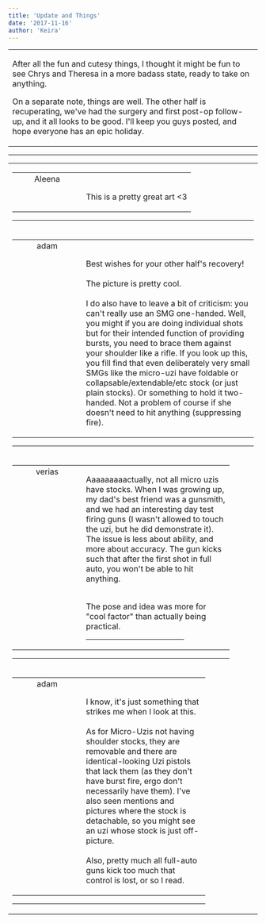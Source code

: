 ```yaml
---
title: 'Update and Things'
date: '2017-11-16'
author: 'Keira'
---
```


<div>
<!-- Main content here -->
<table border="0" class="post"><tbody><tr><td>
   
   <div class="post_body">
       <p>After all the fun and cutesy things, I thought it might be fun to see Chrys and Theresa in a more badass state, ready to take on anything.</p><p>On a separate note, things are well. The other half is recuperating, we've had the surgery and first post-op follow-up, and it all looks to be good. I'll keep you guys posted, and hope everyone has an epic holiday.</p>
   </div>
   </td></tr>
   </tbody></table><hr><table style="width:100%; border:0;" class="comment_table"><tbody><tr><td width="100%"><a name=""> </a><div style="width:100%;" class="comment"><table border="0" width="100%"><tbody><tr><td align="center" valign="top" width="125">
<span class="comment_title"><center>Aleena<br></center><a name="3065">&nbsp;</a></span><br>
<center><img src="https://www.gravatar.com/avatar.php?gravatar_id=14c1a68d5f4b56aad5d3315747445591&amp;default=http%3A%2F%2Fmysteriesofthearcana.com%2Ftemplates%2Fmain%2Fimages%2Favatar.gif&amp;size=80&amp;rating=g" border="0" alt=""></center>
</td>
<td valign="top">


<p class="comment_text"> </p><p class="comment_text"><br> This is a pretty great art &lt;3<br></p>
 

</td></tr></tbody></table>
<hr></div></td></tr><tr><td width="100%"><a name=""> </a><div style="width:100%;" class="comment"><table border="0" width="100%"><tbody><tr><td align="center" valign="top" width="125">
<span class="comment_title"><center>adam<br></center><a name="3066">&nbsp;</a></span><br>
<center><img src="https://www.gravatar.com/avatar.php?gravatar_id=df850b5930f4a91ad461913b160d1f3c&amp;default=http%3A%2F%2Fmysteriesofthearcana.com%2Ftemplates%2Fmain%2Fimages%2Favatar.gif&amp;size=80&amp;rating=g" border="0" alt=""></center>
</td>
<td valign="top">


<p class="comment_text"> </p><p class="comment_text"><br> Best wishes for your other half's recovery!<br><br>The picture is pretty cool. <br><br>I do also have to leave a bit of criticism: you can't really use an SMG one-handed. Well, you might if you are doing individual shots but for their intended function of providing bursts, you need to brace them against your shoulder like a rifle. If you look up this, you fill find that even deliberately very small SMGs like the micro-uzi have foldable or collapsable/extendable/etc stock (or just plain stocks). Or something to hold it two-handed. Not a problem of course if she doesn't need to hit anything (suppressing fire).<br></p>
 

</td></tr></tbody></table>
<hr></div></td></tr><tr><td width="100%"><a name=""> </a><div style="width:90%;" class="comment2"><table border="0" width="100%"><tbody><tr><td align="center" valign="top" width="125">
<span class="comment_title"><center>verias</center><a name="3067">&nbsp;</a></span><br>
<center><img src="https://www.gravatar.com/avatar.php?gravatar_id=e3c6cf33692a98b575c642080d14c26a&amp;default=http%3A%2F%2Fmysteriesofthearcana.com%2Ftemplates%2Fmain%2Fimages%2Favatar.gif&amp;size=100&amp;rating=g" border="0" alt=""></center>
</td>
<td valign="top">


<p class="comment_text"> </p><p class="comment_text">Aaaaaaaaactually, not all micro uzis have stocks. When I was growing up, my dad's best friend was a gunsmith, and we had an interesting day test firing guns (I wasn't allowed to touch the uzi, but he did demonstrate it). The issue is less about ability, and more about accuracy. The gun kicks such that after the first shot in full auto, you won't be able to hit anything.</p><div><br></div><div>The pose and idea was more for "cool factor" than actually being practical.</div>
 <hr width="70%">

</td></tr></tbody></table>
<hr></div></td></tr><tr><td width="100%"><a name=""> </a><div style="width:80%;" class="comment3"><table border="0" width="100%"><tbody><tr><td align="center" valign="top" width="125">
<span class="comment_title"><center>adam<br></center><a name="3068">&nbsp;</a></span><br>
<center><img src="https://www.gravatar.com/avatar.php?gravatar_id=df850b5930f4a91ad461913b160d1f3c&amp;default=http%3A%2F%2Fmysteriesofthearcana.com%2Ftemplates%2Fmain%2Fimages%2Favatar.gif&amp;size=80&amp;rating=g" border="0" alt=""></center>
</td>
<td valign="top">


<p class="comment_text"> </p><p class="comment_text"><br> I know, it's just something that strikes me when I look at this. <br><br>As for Micro-Uzis not having shoulder stocks, they are removable and there are identical-looking Uzi pistols that lack them (as they don't have burst fire, ergo don't necessarily have them). I've also seen mentions and pictures where the stock is detachable, so you might see an uzi whose stock is just off-picture. <br><br>Also, pretty much all full-auto guns kick too much that control is lost, or so I read. <br></p>
 

</td></tr></tbody></table>
<hr></div></td></tr></tbody></table>
<!-- End main content -->
              </div>

